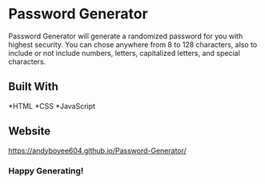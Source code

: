 # Password Generator
Password Generator will generate a randomized password for you with highest security. You can chose anywhere from 8 to 128 characters, also to include or not include numbers, letters, capitalized letters, and special characters.

## Built With 
*HTML
*CSS
*JavaScript

## Website
https://andyboyee604.github.io/Password-Generator/

### Happy Generating!
